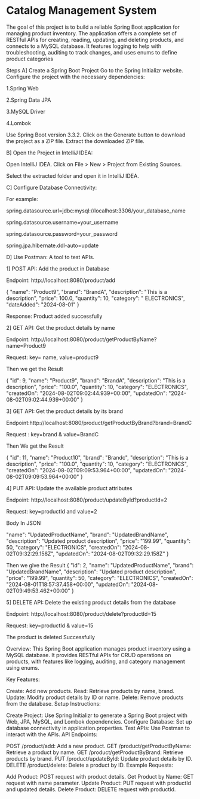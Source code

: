 #   Catalog Management System


The goal of this project is to build a reliable Spring Boot application for managing product inventory. The application offers a complete set of RESTful APIs for creating, reading, updating, and deleting products, and connects to a MySQL database. It features logging to help with troubleshooting, auditing to track changes, and uses enums to define product categories


Steps
A] Create a Spring Boot Project Go to the Spring Initializr website. Configure the project with the necessary dependencies:

1.Spring Web

2.Spring Data JPA

3.MySQL Driver

4.Lombok

Use Spring Boot version 3.3.2. Click on the Generate button to download the project as a ZIP file. Extract the downloaded ZIP file.

B] Open the Project in IntelliJ IDEA:

Open IntelliJ IDEA. Click on File > New > Project from Existing Sources.

Select the extracted folder and open it in IntelliJ IDEA.

C] Configure Database Connectivity:

For example:

spring.datasource.url=jdbc:mysql://localhost:3306/your_database_name

spring.datasource.username=your_username

spring.datasource.password=your_password

spring.jpa.hibernate.ddl-auto=update


D] Use Postman: A tool to test APIs.

1] POST API: Add the product in Database

Endpoint: http://localhost:8080/product/add

{
  "name": "Product9",
  "brand": "BrandA",
  "description": "This is a description",
  "price": 100.0,
  "quantity": 10,
  "category": " ELECTRONICS",
  "dateAdded": "2024-08-01"
}


Response: Product added successfully

2] GET API: Get the product details by name

Endpoint: http://localhost:8080/product/getProductByName?name=Product9

Request: key= name, value=product9

Then we get the Result 

{
    "id": 9,
    "name": "Product9",
    "brand": "BrandA",
    "description": "This is a description",
    "price": "100.0",
    "quantity": 10,
    "category": "ELECTRONICS",
    "createdOn": "2024-08-02T09:02:44.939+00:00",
    "updatedOn": "2024-08-02T09:02:44.939+00:00"
}


3] GET API: Get the product details by its brand

Endpoint:http://localhost:8080/product/getProductByBrand?brand=BrandC

Request : key=brand & value=BrandC
 
 Then We get the Result
 
 {
        "id": 11,
        "name": "Product10",
        "brand": "Brandc",
        "description": "This is a description",
        "price": "100.0",
        "quantity": 10,
        "category": "ELECTRONICS",
        "createdOn": "2024-08-02T09:09:53.964+00:00",
        "updatedOn": "2024-08-02T09:09:53.964+00:00"
    }



    
4] PUT API: Update the available product attributes

Endpoint:   http://localhost:8080/product/updateById?productId=2

Request: key=productId and value=2

Body In JSON 

  "name": "UpdatedProductName",
  "brand": "UpdatedBrandName",
  "description": "Updated product description",
  "price": "199.99", 
  "quantity": 50,
  "category": "ELECTRONICS",
  "createdOn": "2024-08-02T09:32:29.158Z", 
  "updatedOn": "2024-08-02T09:32:29.158Z"
}

Then we give the Result
{
    "id": 2,
    "name": "UpdatedProductName",
    "brand": "UpdatedBrandName",
    "description": "Updated product description",
    "price": "199.99",
    "quantity": 50,
    "category": "ELECTRONICS",
    "createdOn": "2024-08-01T18:57:37.458+00:00",
    "updatedOn": "2024-08-02T09:49:53.462+00:00"
}



5] DELETE API: Delete the existing product details from the database

Endpoint: http://localhost:8080/product/delete?productId=15

Request: key=productId & value=15

The product is deleted Successfully


Overview:
This Spring Boot application manages product inventory using a MySQL database. It provides RESTful APIs for CRUD operations on products, with features like logging, auditing, and category management using enums.

Key Features:

Create: Add new products.
Read: Retrieve products by name, brand.
Update: Modify product details by ID or name.
Delete: Remove products from the database.
Setup Instructions:

Create Project: Use Spring Initializr to generate a Spring Boot project with Web, JPA, MySQL, and Lombok dependencies.
Configure Database: Set up database connectivity in application.properties.
Test APIs: Use Postman to interact with the APIs.
API Endpoints:

POST /product/add: Add a new product.
GET /product/getProductByName: Retrieve a product by name.
GET /product/getProductByBrand: Retrieve products by brand.
PUT /product/updateById: Update product details by ID.
DELETE /product/delete: Delete a product by ID.
Example Requests:

Add Product: POST request with product details.
Get Product by Name: GET request with name parameter.
Update Product: PUT request with productId and updated details.
Delete Product: DELETE request with productId.
